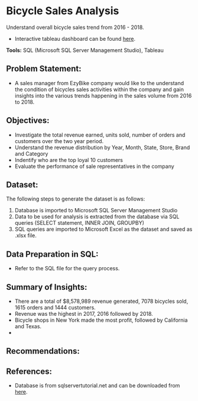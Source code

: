 # Bicycle Sales Analysis
Understand overall bicycle sales trend from 2016 - 2018. 
- Interactive tableau dashboard can be found [here](https://public.tableau.com/app/profile/si.yang.neo/viz/BikeStoresRevenueAnalysis_17264983929780/ExecutiveDashboard).

**Tools:** SQL (Microsoft SQL Server Management Studio), Tableau

## Problem Statement:
- A sales manager from EzyBike company would like to the understand the condition of bicycles sales activities within the company and gain insights into the various trends happening in the sales volume from 2016 to 2018.
  
## Objectives:
- Investigate the total revenue earned, units sold, number of orders and customers over the two year period.
- Understand the revenue distribution by Year, Month, State, Store, Brand and Category
- Indentify who are the top loyal 10 customers
- Evaluate the performance of sale representatives in the company

## Dataset:
The following steps to generate the dataset is as follows:
1) Database is imported to Microsoft SQL Server Management Studio
2) Data to be used for analysis is extracted from the database via SQL queries (SELECT statement, INNER JOIN, GROUPBY)
3) SQL queries are imported to Microsoft Excel as the dataset and saved as .xlsx file.
   
## Data Preparation in SQL:
- Refer to the SQL file for the query process.
  
## Summary of Insights:
- There are a total of $8,578,989 revenue generated, 7078 bicycles sold, 1615 orders and 1444 customers.
- Revenue was the highest in 2017, 2016 followed by 2018.
- Bicycle shops in New York made the most profit, followed by California and Texas.
- 

## Recommendations:

## References:
- Database is from sqlservertutorial.net and can be downloaded from [here](https://www.sqlservertutorial.net/getting-started/sql-server-sample-database/).


